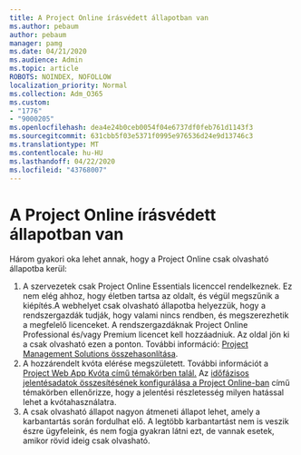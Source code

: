 ```yaml
---
title: A Project Online írásvédett állapotban van
ms.author: pebaum
author: pebaum
manager: pamg
ms.date: 04/21/2020
ms.audience: Admin
ms.topic: article
ROBOTS: NOINDEX, NOFOLLOW
localization_priority: Normal
ms.collection: Adm_O365
ms.custom:
- "1776"
- "9000205"
ms.openlocfilehash: dea4e24b0ceb0054f04e6737df0feb761d1143f3
ms.sourcegitcommit: 631cbb5f03e5371f0995e976536d24e9d13746c3
ms.translationtype: MT
ms.contentlocale: hu-HU
ms.lasthandoff: 04/22/2020
ms.locfileid: "43768007"
---
```

# <a name="project-online-is-in-a-read-only-state"></a>A Project Online írásvédett állapotban van

Három gyakori oka lehet annak, hogy a Project Online csak olvasható állapotba kerül:

1. A szervezetek csak Project Online Essentials licenccel rendelkeznek. Ez nem elég ahhoz, hogy életben tartsa az oldalt, és végül megszűnik a kiépítés.A webhelyet csak olvasható állapotba helyezzük, hogy a rendszergazdák tudják, hogy valami nincs rendben, és megszerezhetik a megfelelő licenceket. A rendszergazdáknak Project Online Professional és/vagy Premium licencet kell hozzáadniuk. Az oldal jön ki a csak olvasható ezen a ponton. További információ: [Project Management Solutions összehasonlítása](https://products.office.com/project/compare-microsoft-project-management-software?tab=1).
2. A hozzárendelt kvóta elérése megszületett. További információt a [Project Web App Kvóta című témakörben talál.](https://docs.microsoft.com/projectonline/tune-project-online-performance#project-web-app-quota) Az [időfázisos jelentésadatok összesítésének konfigurálása a Project Online-ban](https://docs.microsoft.com/ProjectOnline/configure-rollup-of-timephased-reporting-data-in-project-online) című témakörben ellenőrizze, hogy a jelentési részletesség milyen hatással lehet a kvótahasználatra.
3. A csak olvasható állapot nagyon átmeneti állapot lehet, amely a karbantartás során fordulhat elő. A legtöbb karbantartást nem is veszik észre ügyfeleink, és nem fogja gyakran látni ezt, de vannak esetek, amikor rövid ideig csak olvasható.
